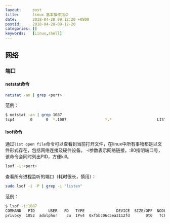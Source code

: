 ```yaml
---
layout:     post
title:      linux 基本操作指令
date:       2018-04-28 09:12:20 +0800
postId:     2018-04-28-09-12-20
categories: []
keywords:   [Linux,shell]
---
```


## 网络

### 端口

#### netstat命令
```bash
netstat -an | grep <port>
```

范例：

```bash
$ netstat -an | grep 1087
tcp4       0      0  *.1087                 *.*                    LISTEN    
```

#### lsof命令 

通过`list open file`命令可以查看到当前打开文件，在linux中所有事物都是以文件形式存在，包括网络连接及硬件设备。
-i参数表示网络链接，:80指明端口号，该命令会同时列出PID，方便kill。

```bash
lsof -i:<port>
```

查看所有进程监听的端口（耗时很长，慎用）：
```bash
sudo lsof -i -P | grep -i "listen"
```

范例：
```bash
$ lsof -i:1087
COMMAND   PID      USER   FD   TYPE              DEVICE  SIZE/OFF  NODE  NAME
privoxy  1052  adolphor    3u  IPv4  0xf5bc06c5ea3112fd       0t0   TCP  *:cplscrambler-in (LISTEN)
```

